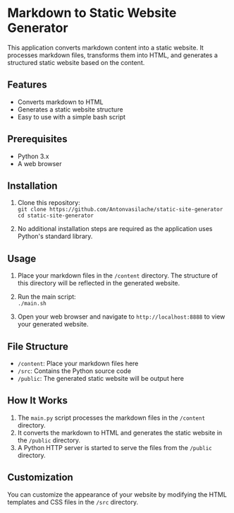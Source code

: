 # Markdown to Static Website Generator

This application converts markdown content into a static website. It processes markdown files, transforms them into HTML, and generates a structured static website based on the content.

## Features

- Converts markdown to HTML
- Generates a static website structure
- Easy to use with a simple bash script

## Prerequisites

- Python 3.x
- A web browser

## Installation

1. Clone this repository:  
`git clone https://github.com/Antonvasilache/static-site-generator`  
`cd static-site-generator`

2. No additional installation steps are required as the application uses Python's standard library.

## Usage

1. Place your markdown files in the `/content` directory. The structure of this directory will be reflected in the generated website.

2. Run the main script:  
`./main.sh`

3. Open your web browser and navigate to `http://localhost:8888` to view your generated website.

## File Structure

- `/content`: Place your markdown files here
- `/src`: Contains the Python source code
- `/public`: The generated static website will be output here

## How It Works

1. The `main.py` script processes the markdown files in the `/content` directory.
2. It converts the markdown to HTML and generates the static website in the `/public` directory.
3. A Python HTTP server is started to serve the files from the `/public` directory.

## Customization

You can customize the appearance of your website by modifying the HTML templates and CSS files in the `/src` directory.